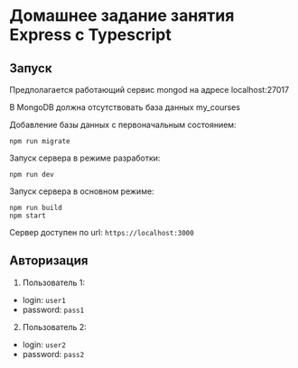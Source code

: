 # Домашнее задание занятия Express с Typescript

## Запуск
Предполагается работающий сервис mongod на адресе localhost:27017

В MongoDB должна отсутствовать база данных my_courses

Добавление базы данных с первоначальным состоянием:
```
npm run migrate
```
Запуск сервера в режиме разработки:
```
npm run dev
```
Запуск сервера в основном режиме:
```
npm run build
npm start
```
Сервер доступен по url: `https://localhost:3000`

## Авторизация

1. Пользователь 1:
- login: `user1`
- password: `pass1`

2. Пользователь 2:
- login: `user2`
- password: `pass2`